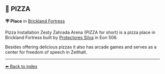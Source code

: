 ## 🍕 PIZZA

**🪧 Place** in [Brickland Fortress](/brickland_fortress.html)

Pizza Installation Zesty Zahrada Arena (PIZZA for short) is a pizza place in Brickland Fortress built by [Protectores Silva](/protectores_silva.html) in Eon 506.

Besides offering delicious pizzas it also has arcade games and serves as a center for freedom of speech in Zeithalt.


----------
[⬅️ Back to index](/index.md#b910_s)